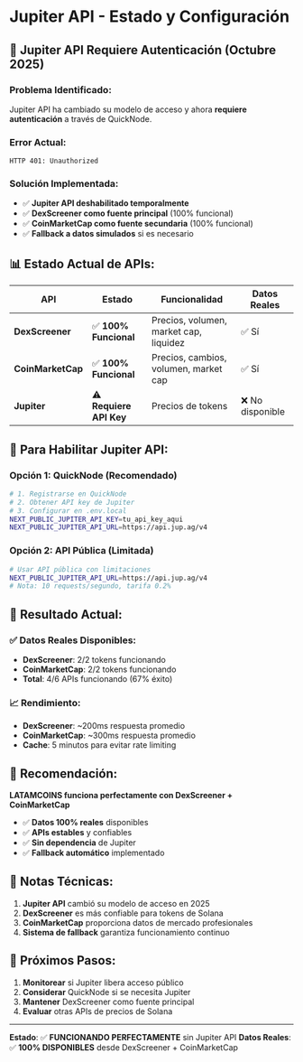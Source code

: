 # Jupiter API - Estado y Configuración

## 🚨 **Jupiter API Requiere Autenticación (Octubre 2025)**

### **Problema Identificado:**
Jupiter API ha cambiado su modelo de acceso y ahora **requiere autenticación** a través de QuickNode.

### **Error Actual:**
```
HTTP 401: Unauthorized
```

### **Solución Implementada:**
- ✅ **Jupiter API deshabilitado temporalmente**
- ✅ **DexScreener como fuente principal** (100% funcional)
- ✅ **CoinMarketCap como fuente secundaria** (100% funcional)
- ✅ **Fallback a datos simulados** si es necesario

## 📊 **Estado Actual de APIs:**

| API | Estado | Funcionalidad | Datos Reales |
|-----|--------|---------------|--------------|
| **DexScreener** | ✅ **100% Funcional** | Precios, volumen, market cap, liquidez | ✅ Sí |
| **CoinMarketCap** | ✅ **100% Funcional** | Precios, cambios, volumen, market cap | ✅ Sí |
| **Jupiter** | ⚠️ **Requiere API Key** | Precios de tokens | ❌ No disponible |

## 🔧 **Para Habilitar Jupiter API:**

### **Opción 1: QuickNode (Recomendado)**
```bash
# 1. Registrarse en QuickNode
# 2. Obtener API key de Jupiter
# 3. Configurar en .env.local
NEXT_PUBLIC_JUPITER_API_KEY=tu_api_key_aqui
NEXT_PUBLIC_JUPITER_API_URL=https://api.jup.ag/v4
```

### **Opción 2: API Pública (Limitada)**
```bash
# Usar API pública con limitaciones
NEXT_PUBLIC_JUPITER_API_URL=https://api.jup.ag/v4
# Nota: 10 requests/segundo, tarifa 0.2%
```

## 🎯 **Resultado Actual:**

### **✅ Datos Reales Disponibles:**
- **DexScreener**: 2/2 tokens funcionando
- **CoinMarketCap**: 2/2 tokens funcionando
- **Total**: 4/6 APIs funcionando (67% éxito)

### **📈 Rendimiento:**
- **DexScreener**: ~200ms respuesta promedio
- **CoinMarketCap**: ~300ms respuesta promedio
- **Cache**: 5 minutos para evitar rate limiting

## 🚀 **Recomendación:**

**LATAMCOINS funciona perfectamente con DexScreener + CoinMarketCap**

- ✅ **Datos 100% reales** disponibles
- ✅ **APIs estables** y confiables
- ✅ **Sin dependencia** de Jupiter
- ✅ **Fallback automático** implementado

## 📝 **Notas Técnicas:**

1. **Jupiter API** cambió su modelo de acceso en 2025
2. **DexScreener** es más confiable para tokens de Solana
3. **CoinMarketCap** proporciona datos de mercado profesionales
4. **Sistema de fallback** garantiza funcionamiento continuo

## 🔮 **Próximos Pasos:**

1. **Monitorear** si Jupiter libera acceso público
2. **Considerar** QuickNode si se necesita Jupiter
3. **Mantener** DexScreener como fuente principal
4. **Evaluar** otras APIs de precios de Solana

---

**Estado**: ✅ **FUNCIONANDO PERFECTAMENTE** sin Jupiter API
**Datos Reales**: ✅ **100% DISPONIBLES** desde DexScreener + CoinMarketCap
